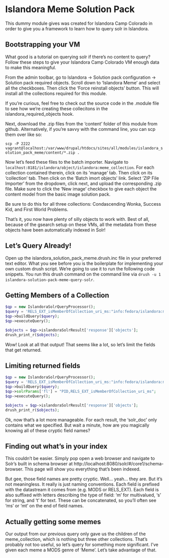 Islandora Meme Solution Pack
============================
This dummy module gives was created for Islandora Camp Colorado in order to give you a framework to learn how to query solr in Islandora.

Bootstrapping your VM
---------------------
What good is a tutorial on querying solr if there’s no content to query?  Follow these steps to give your Islandora Camp Colorado VM enough data to make this meaningful.

From the admin toolbar, go to Islandora -> Solution pack configuration -> Solution pack required objects.  Scroll down to ‘Islandora Meme’ and select all the checkboxes.  Then click the ‘Force reinstall objects’ button.  This will install all the collections required for this module.

If you’re curious, feel free to check out the source code in the .module file to see how we’re creating these collecitons in the islandora_required_objects hook.

Next, download the .zip files from the ‘content’ folder of this module from github.  Alternatively, if you’re savvy with the command line, you can scp them over like so:

`scp -P 2222 vagrant@localhost:/var/www/drupal/htdocs/sites/all/modules/islandora_solution_pack_meme/content/*.zip .`

Now let’s feed these files to the batch importer.  Navigate to `localhost:8181/islandora/object/islandora:meme_collection`.  For each collection contained therein, click on its 'manage' tab.  Then click on its ‘collection’ tab.  Then click on the ‘Batch imort objects’ link.  Select ‘ZIP File Importer’ from the dropdown, click next, and upload the corresponding .zip file.  Make sure to click the ‘New image’ checkbox to give each object the content model from the basic image solution pack.

Be sure to do this for all three collections: Condascending Wonka, Success Kid, and First World Problems.

That’s it, you now have plenty of silly objects to work with.  Best of all, because of the gsearch setup on these VMs, all the metadata from these objects have been automatically indexed in Solr!

Let’s Query Already!
------------
Open up the islandora_solution_pack_meme.drush.inc file in your preferred text editor.  What you see before you is the boilerplate for implementing your own custom drush script.  We’re going to use it to run the following code snippets.  You run this drush command on the command line via `drush -u 1 islandora-solution-pack-meme-query-solr`.

Getting Members of a Collection
-------------------------------
```php
$qp = new IslandoraSolrQueryProcessor();
$query = 'RELS_EXT_isMemberOfCollection_uri_ms:"info:fedora/islandora:meme_collection"';
$qp->buildQuery($query);
$qp->executeQuery();

$objects = $qp->islandoraSolrResult['response']['objects'];
drush_print_r($objects);
```

Wow!  Look at all that output!  That seems like a lot, so let’s limit the fields that get returned.

Limiting returned fields
------------------------
```php
$qp = new IslandoraSolrQueryProcessor();
$query = 'RELS_EXT_isMemberOfCollection_uri_ms:"info:fedora/islandora:meme_collection"';
$qp->buildQuery($query);
$qp->solrParams['fl'] = "PID,RELS_EXT_isMemberOfCollection_uri_ms";
$qp->executeQuery();

$objects = $qp->islandoraSolrResult['response']['objects'];
drush_print_r($objects);
```

Ok, now that’s a lot more manageable.  For each result, the ‘solr_doc’ only contains what we specified.  But wait a minute, how are you magically knowing all of these cryptic field names?

Finding out what’s in your index
--------------------------------
This couldn’t be easier.  Simply pop open a web browser and navigate to Solr’s built in schema browser at http://localhost:8080/solr/#/core1/schema-browser.  This page will show you everything that’s been indexed.

But gee, those field names are pretty cryptic.  Well... yeah... they are.  But it’s not meaningless.  It really is just naming conventions.  Each field is prefixed with the datastream it comes from (e.g. MODS or RELS_EXT).  Each field is also suffixed with letters describing the type of field:  ‘m’ for multivalued, ‘s’ for string, and ‘t’ for text.  These can be concatenated, so you’ll often see ‘ms’ or ‘mt’ on the end of field names.

Actually getting some memes
---------------------------
Our output from our previous query only gave us the children of the meme_collection, which is nothing but three other collections.  That’s probably not too useful, so let’s query for something more significant.  I’ve given each meme a MODS genre of ‘Meme’.  Let’s take advantage of that.

